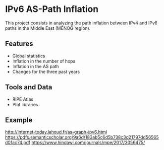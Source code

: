 # IPv6 AS-Path Inflation

This project consists in analyzing the path inflation between IPv4 and IPv6 paths in the Middle East (MENOG region).

## Features
* Global statistics
* Inflation in the number of hops
* Inflation in the AS path 
* Changes for the three past years

## Tools and Data
* RIPE Atlas
* Plot libraries

## Example
http://internet-today.lahoud.fr/as-graph-ipv6.html
https://pdfs.semanticscholar.org/9a6d/183ab5c6d5b738c3d21797dd56565d01ac74.pdf
https://www.hindawi.com/journals/mpe/2017/3056475/

